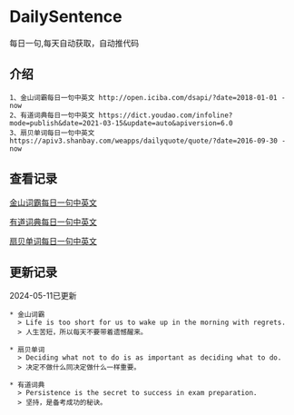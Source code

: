 # DailySentence

每日一句,每天自动获取，自动推代码

## 介绍

```
1、金山词霸每日一句中英文 http://open.iciba.com/dsapi/?date=2018-01-01 - now
2、有道词典每日一句中英文 https://dict.youdao.com/infoline?mode=publish&date=2021-03-15&update=auto&apiversion=6.0
3、扇贝单词每日一句中英文 https://apiv3.shanbay.com/weapps/dailyquote/quote/?date=2016-09-30 - now
```

## 查看记录

[金山词霸每日一句中英文](./data/iciba/)

[有道词典每日一句中英文](./data/youdao/)

[扇贝单词每日一句中英文](./data/shanbay/)

## 更新记录
2024-05-11已更新 
```
* 金山词霸
  > Life is too short for us to wake up in the morning with regrets.
  > 人生苦短，所以每天不要带着遗憾醒来。

* 扇贝单词
  > Deciding what not to do is as important as deciding what to do.
  > 决定不做什么同决定做什么一样重要。

* 有道词典
  > Persistence is the secret to success in exam preparation.
  > 坚持，是备考成功的秘诀。

```
